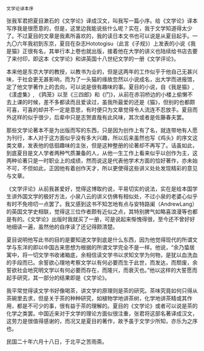     文学论译本序 

   张我军君把夏目漱石的《文学论》译成汉文，叫我写一篇小序。给《文学论》译本写序我是很愿意的，但是，这里边我能说些什么呢？实在，我于文学知道得太少了。不过夏目的文章是我素所喜欢的，我的读日本文书也可以说是从夏目起手。一九〇六年我初到东京，夏目在杂志Hototogisu（此言《子规》）上发表的小说《我是猫》正很有名，其单行本上卷也就出版，接着他在大学的讲义也陆续给书店去要了来付印，即这本《文学论》和讲英国十八世纪文学的一册《文学评论》。

   本来他是东京大学的教授，以教书为业的，但是这两年的工作似乎于他自己无甚兴味，于社会更无甚影响，而为了一头猫的缘故忽然以小说成名，出大学而进报馆，定了他文学著作上的去向，可以说是很有趣味的事。夏目的小说，自《我是猫》, 《漾虚集》, 《鹑笼》以至《三四郎》和《门》，从前在赤羽桥边的小楼上偷懒不去上课的时候，差不多都读而且爱读过，虽我所最爱的还是《猫》，但别的也都颇可喜，可喜的却并不一定是意思，有时便只为文章觉得令人流连不忍放手。夏目而外这样的似乎很少，后辈中只是志贺直哉有此风味，其次或者是佐藤春夫罢。

   那些文学论著本不是为出版而写的东西，只是因为创作上有了名，就连带地有人愿为刊行，本人对于这方面似乎没有多大兴趣，所以后来虽然也写《鸡头》的序文这类文章，发表他的低徊趣味的主张，但是这种整册的论著却不再写了。话虽如此，到底夏目是文人学者两种气质兼备的人，从他一生工作上看来似乎以创作为主，这两种论著只是一时职业上的成绩，然而说这是代表他学术方面的恰好著作，亦未始不可，不但如此，正因他有着创作天才，所以更使得这些讲义处处发现精彩的意见与文章。

   《文学评论》从前我甚爱好，觉得这博取约说，平易切实的说法，实在是给本国学生讲外国文学的极好方法，小泉八云的讲义仿佛有相似处，不过小泉的老婆心似乎有时不免唠叨一点罢了。我又感到这书不知怎地有点与安特路阑（AndrewLang）的英国文学史相联，觉得这三位作者颇有近似之点，其特别脾气如略喜浪漫等也都是有的。《文学论》出版时我就买了一册，可是说起来惭愧得很，至今还不曾好好地细读一遍，虽然他的自序读了还记得颇清楚。

   夏目说明他写此书的目的是要知道文学到底是什么东西，因为他觉得现代的所谓文学与东洋的即以中国古来思想为根据的所谓文学完全不是一样。他说，“余乃蛰居寓中，将一切文学书收诸箱底，余相信读文学书以求知文学为何物，是犹以血洗血的手段而已。余誓欲心理地考察文学以有何必要而生于此世，而发达，而颓废，余誓欲社会地究明文学以有何必要而存在，而隆兴，而衰灭也。”他以这样的大誓愿而起手研究，其一部分的结果即是《文学论》。

   我平常觉得读文学书好像喝茶，讲文学的原理则是茶的研究。茶味究竟如何只得从茶碗里去求，但是关于茶的种种研究，如植物学地讲茶树，化学地讲茶精或其作用，都是不可少的事，很有益于茶的理解的。夏目的《文学论》或者可以说是茶的化学之类罢。中国近来对于文学的理论方面似很注重，张君将这部名著译成汉文，这劳力是很值得感谢的，而况又是夏目的著作，故予虽于文学少所知，亦乐为之序也。

   民国二十年六月十八日，于北平之苦雨斋。

